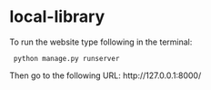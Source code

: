 <h1>local-library</h1>

<p>To run the website type following in the terminal:</p>
<p><code> python manage.py runserver </code></p>
<p>Then go to the following URL: http://127.0.0.1:8000/</p>
